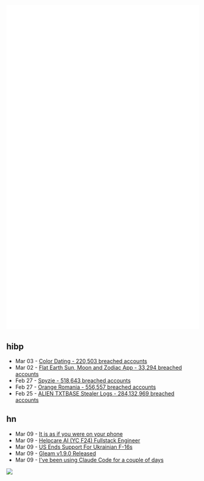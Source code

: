 ![Metrics](https://raw.githubusercontent.com/phixion/phixion/master/metrics.svg)

## hibp

<!--
for https://github.com/phixion/phixion/blob/main/.github/workflows/feeds.yml
-->
<!--START_SECTION:haveibeenpwnd-->
- Mar 03 - [Color Dating - 220,503 breached accounts](https://haveibeenpwned.com/PwnedWebsites#ColorDating)
- Mar 02 - [Flat Earth Sun, Moon and Zodiac App - 33,294 breached accounts](https://haveibeenpwned.com/PwnedWebsites#FlatEarthDave)
- Feb 27 - [Spyzie - 518,643 breached accounts](https://haveibeenpwned.com/PwnedWebsites#Spyzie)
- Feb 27 - [Orange Romania - 556,557 breached accounts](https://haveibeenpwned.com/PwnedWebsites#OrangeRomania)
- Feb 25 - [ALIEN TXTBASE Stealer Logs - 284,132,969 breached accounts](https://haveibeenpwned.com/PwnedWebsites#AlienStealerLogs)
<!--END_SECTION:haveibeenpwnd-->

## hn

<!--
for https://github.com/phixion/phixion/blob/main/.github/workflows/feeds.yml
-->
<!--START_SECTION:hn-->
- Mar 09 - [It is as if you were on your phone](http://pippinbarr.com/it-is-as-if-you-were-on-your-phone/info/)
- Mar 09 - [Helpcare AI (YC F24) Fullstack Engineer](https://docs.google.com/forms/d/e/1FAIpQLScpzOyP_mk3muEpbKrnW8UTZB_yP5SJwjbeT8_6A6fhdvpJCg/viewform?usp=preview)
- Mar 09 - [US Ends Support For Ukrainian F-16s](https://ukrainetoday.org/us-ends-support-for-ukrainian-f-16s-but-french-mirages-will-be-salvation-forbes/)
- Mar 09 - [Gleam v1.9.0 Released](https://gleam.run/news/hello-echo-hello-git/)
- Mar 09 - [I've been using Claude Code for a couple of days](https://twitter.com/Steve_Yegge/status/1898674257808515242)
<!--END_SECTION:hn-->

<!--
for https://yhype.me
-->
![](https://hit.yhype.me/github/profile?user_id=13013670)
